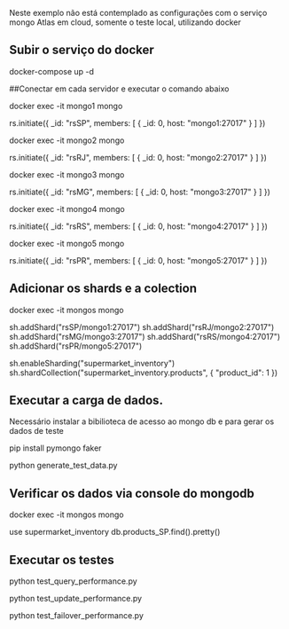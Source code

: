 Neste exemplo não está contemplado as configurações com o
serviço mongo Atlas em cloud, somente o teste local, utilizando 
docker

## Subir o serviço do docker

docker-compose up -d


##Conectar em cada servidor e executar o comando abaixo

docker exec -it mongo1 mongo

rs.initiate({
  _id: "rsSP",
  members: [
    { _id: 0, host: "mongo1:27017" }
  ]
})


docker exec -it mongo2 mongo

rs.initiate({
  _id: "rsRJ",
  members: [
    { _id: 0, host: "mongo2:27017" }
  ]
})


docker exec -it mongo3 mongo

rs.initiate({
  _id: "rsMG",
  members: [
    { _id: 0, host: "mongo3:27017" }
  ]
})


docker exec -it mongo4 mongo

rs.initiate({
  _id: "rsRS",
  members: [
    { _id: 0, host: "mongo4:27017" }
  ]
})


docker exec -it mongo5 mongo

rs.initiate({
  _id: "rsPR",
  members: [
    { _id: 0, host: "mongo5:27017" }
  ]
})

## Adicionar os shards e a colection

docker exec -it mongos mongo

sh.addShard("rsSP/mongo1:27017")
sh.addShard("rsRJ/mongo2:27017")
sh.addShard("rsMG/mongo3:27017")
sh.addShard("rsRS/mongo4:27017")
sh.addShard("rsPR/mongo5:27017")


sh.enableSharding("supermarket_inventory")
sh.shardCollection("supermarket_inventory.products", { "product_id": 1 })

## Executar a carga de dados.
Necessário instalar a bibilioteca de acesso ao mongo db e 
para gerar os dados de teste

pip install pymongo faker

python generate_test_data.py


## Verificar os dados via console do mongodb


docker exec -it mongos mongo

use supermarket_inventory
db.products_SP.find().pretty()

## Executar os testes

python test_query_performance.py

python test_update_performance.py

python test_failover_performance.py
